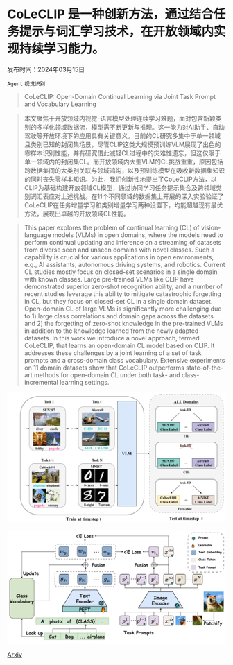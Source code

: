 # CoLeCLIP 是一种创新方法，通过结合任务提示与词汇学习技术，在开放领域内实现持续学习能力。

发布时间：2024年03月15日

`Agent` `视觉识别`

> CoLeCLIP: Open-Domain Continual Learning via Joint Task Prompt and Vocabulary Learning

> 本文聚焦于开放领域内视觉-语言模型处理连续学习难题，面对包含新颖类别的多样化领域数据流，模型需不断更新与推理。这一能力对AI助手、自动驾驶等开放环境下的应用具有关键意义。目前的CL研究多集中于单一领域且类别已知的封闭集场景，尽管CLIP这类大规模预训练VLM展现了出色的零样本识别性能，并有研究借此减轻CL过程中的灾难性遗忘，但这仅限于单一领域内的封闭集CL。而开放领域内大型VLM的CL挑战重重，原因包括跨数据集间的大类别关联与领域鸿沟，以及预训练模型在吸收新数据集知识的同时丧失零样本知识。为此，我们创新性地提出了CoLeCLIP方法，以CLIP为基础构建开放领域CL模型，通过协同学习任务提示集合及跨领域类别词汇表应对上述挑战。在11个不同领域的数据集上开展的深入实验验证了CoLeCLIP在任务增量学习和类别增量学习两种设置下，均能超越现有最优方法，展现出卓越的开放领域CL性能。

> This paper explores the problem of continual learning (CL) of vision-language models (VLMs) in open domains, where the models need to perform continual updating and inference on a streaming of datasets from diverse seen and unseen domains with novel classes. Such a capability is crucial for various applications in open environments, e.g., AI assistants, autonomous driving systems, and robotics. Current CL studies mostly focus on closed-set scenarios in a single domain with known classes. Large pre-trained VLMs like CLIP have demonstrated superior zero-shot recognition ability, and a number of recent studies leverage this ability to mitigate catastrophic forgetting in CL, but they focus on closed-set CL in a single domain dataset. Open-domain CL of large VLMs is significantly more challenging due to 1) large class correlations and domain gaps across the datasets and 2) the forgetting of zero-shot knowledge in the pre-trained VLMs in addition to the knowledge learned from the newly adapted datasets. In this work we introduce a novel approach, termed CoLeCLIP, that learns an open-domain CL model based on CLIP. It addresses these challenges by a joint learning of a set of task prompts and a cross-domain class vocabulary. Extensive experiments on 11 domain datasets show that CoLeCLIP outperforms state-of-the-art methods for open-domain CL under both task- and class-incremental learning settings.

![CoLeCLIP 是一种创新方法，通过结合任务提示与词汇学习技术，在开放领域内实现持续学习能力。](../../../paper_images/2403.10245/x1.png)

![CoLeCLIP 是一种创新方法，通过结合任务提示与词汇学习技术，在开放领域内实现持续学习能力。](../../../paper_images/2403.10245/x2.png)

[Arxiv](https://arxiv.org/abs/2403.10245)